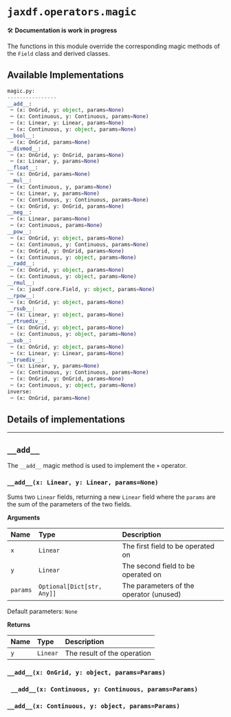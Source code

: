 # `jaxdf.operators.magic`

🛠️ **Documentation is work in progress**

The functions in this module override the corresponding magic methods of the `Field` class and derived classes.

## Available Implementations

```python
magic.py:
----------------
__add__:
 ─ (x: OnGrid, y: object, params=None)
 ─ (x: Continuous, y: Continuous, params=None)
 ─ (x: Linear, y: Linear, params=None)
 ─ (x: Continuous, y: object, params=None)
__bool__:
 ─ (x: OnGrid, params=None)
__divmod__:
 ─ (x: OnGrid, y: OnGrid, params=None)
 ─ (x: Linear, y, params=None)
__float__:
 ─ (x: OnGrid, params=None)
__mul__:
 ─ (x: Continuous, y, params=None)
 ─ (x: Linear, y, params=None)
 ─ (x: Continuous, y: Continuous, params=None)
 ─ (x: OnGrid, y: OnGrid, params=None)
__neg__:
 ─ (x: Linear, params=None)
 ─ (x: Continuous, params=None)
__pow__:
 ─ (x: OnGrid, y: object, params=None)
 ─ (x: Continuous, y: Continuous, params=None)
 ─ (x: OnGrid, y: OnGrid, params=None)
 ─ (x: Continuous, y: object, params=None)
__radd__:
 ─ (x: OnGrid, y: object, params=None)
 ─ (x: Continuous, y: object, params=None)
__rmul__:
 ─ (x: jaxdf.core.Field, y: object, params=None)
__rpow__:
 ─ (x: OnGrid, y: object, params=None)
__rsub__:
 ─ (x: Linear, y: object, params=None)
__rtruediv__:
 ─ (x: OnGrid, y: object, params=None)
 ─ (x: Continuous, y: object, params=None)
__sub__:
 ─ (x: OnGrid, y: object, params=None)
 ─ (x: Linear, y: Linear, params=None)
__truediv__:
 ─ (x: Linear, y, params=None)
 ─ (x: Continuous, y: Continuous, params=None)
 ─ (x: OnGrid, y: OnGrid, params=None)
 ─ (x: Continuous, y: object, params=None)
inverse:
 ─ (x: OnGrid, params=None)
```

## Details of implementations




---

## `__add__`

The `__add__` magic method is used to implement the `+` operator.

### `__add__(x: Linear, y: Linear, params=None)`

Sums two `Linear` fields, returning a new `Linear` field where the `params` are
the sum of the parameters of the two fields.

**Arguments**

| Name | Type | Description |
| :--- | :--- | :--- |
| `x` | `Linear` | The first field to be operated on |
| `y` | `Linear` | The second field to be operated on |
| `params` | `Optional[Dict[str, Any]]` | The parameters of the operator (unused) |

Default parameters: `None`

**Returns**

| Name | Type | Description |
| :--- | :--- | :--- |
| `y` | `Linear` | The result of the operation |

### `__add__(x: OnGrid, y: object, params=Params)`

### ` __add__(x: Continuous, y: Continuous, params=Params)`

### `__add__(x: Continuous, y: object, params=Params)`